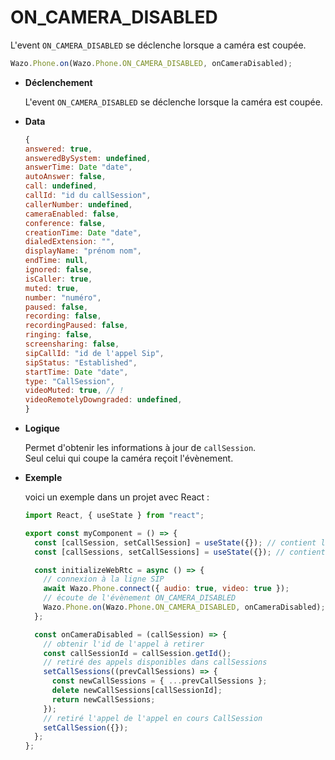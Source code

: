 # ON_CAMERA_DISABLED

L'event `ON_CAMERA_DISABLED` se déclenche lorsque a caméra est coupée.

```js
Wazo.Phone.on(Wazo.Phone.ON_CAMERA_DISABLED, onCameraDisabled);
```

<div class="useless-tab-container">

- **Déclenchement**

  L'event `ON_CAMERA_DISABLED` se déclenche lorsque la caméra est coupée.

- **Data**

  ```js
  {
  answered: true,
  answeredBySystem: undefined,
  answerTime: Date "date",
  autoAnswer: false,
  call: undefined,
  callId: "id du callSession",
  callerNumber: undefined,
  cameraEnabled: false,
  conference: false,
  creationTime: Date "date",
  dialedExtension: "",
  displayName: "prénom nom",
  endTime: null,
  ignored: false,
  isCaller: true,
  muted: true,
  number: "numéro",
  paused: false,
  recording: false,
  recordingPaused: false,
  ringing: false,
  screensharing: false,
  sipCallId: "id de l'appel Sip",
  sipStatus: "Established",
  startTime: Date "date",
  type: "CallSession",
  videoMuted: true, // !
  videoRemotelyDowngraded: undefined,
  }
  ```

- **Logique**

  Permet d'obtenir les informations à jour de `callSession`.  
  Seul celui qui coupe la caméra reçoit l'évènement.

- **Exemple**

  voici un exemple dans un projet avec React :

  ```js
  import React, { useState } from "react";

  export const myComponent = () => {
    const [callSession, setCallSession] = useState({}); // contient l'appel actif
    const [callSessions, setCallSessions] = useState({}); // contient l'ensemble des appels (en cours et disponible)

    const initializeWebRtc = async () => {
      // connexion à la ligne SIP
      await Wazo.Phone.connect({ audio: true, video: true });
      // écoute de l'évènement ON_CAMERA_DISABLED
      Wazo.Phone.on(Wazo.Phone.ON_CAMERA_DISABLED, onCameraDisabled);
    };

    const onCameraDisabled = (callSession) => {
      // obtenir l'id de l'appel à retirer
      const callSessionId = callSession.getId();
      // retiré des appels disponibles dans callSessions
      setCallSessions((prevCallSessions) => {
        const newCallSessions = { ...prevCallSessions };
        delete newCallSessions[callSessionId];
        return newCallSessions;
      });
      // retiré l'appel de l'appel en cours CallSession
      setCallSession({});
    };
  };
  ```

</div>
